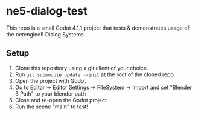 # ne5-dialog-test
This repo is a small Godot 4.1.1 project that tests & demonstrates usage of the netengine5 Dialog Systems.

## Setup
1. Clone this repository using a git client of your choice.
2. Run `git submodule update --init` at the root of the cloned repo.
3. Open the project with Godot
4. Go to Editor -> Editor Settings -> FileSystem -> Import and set "Blender 3 Path" to your blender path
5. Close and re-open the Godot project
6. Run the scene "main" to test!